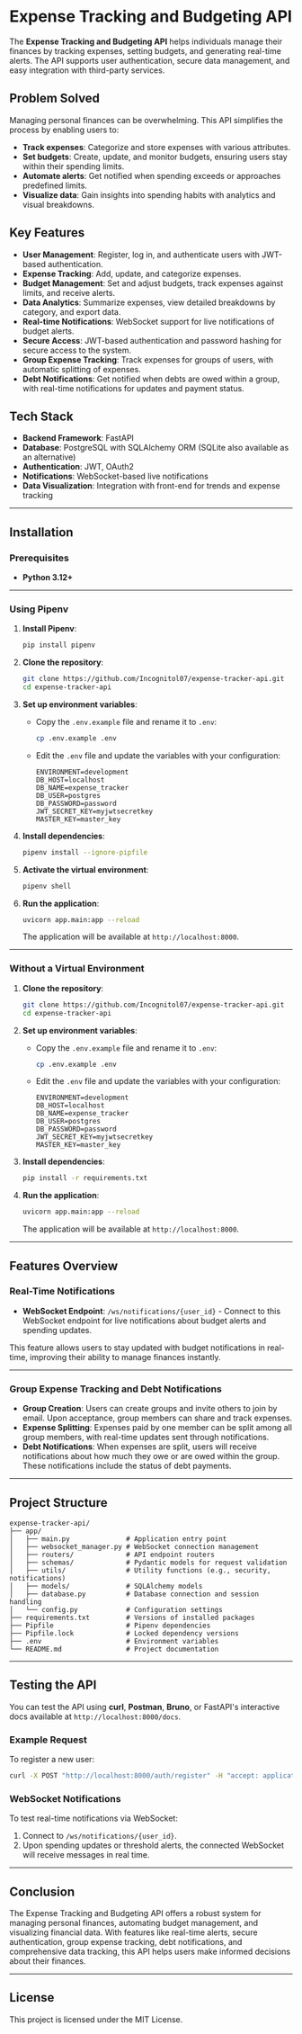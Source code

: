 # Expense Tracking and Budgeting API

The **Expense Tracking and Budgeting API** helps individuals manage their finances by tracking expenses, setting budgets, and generating real-time alerts. The API supports user authentication, secure data management, and easy integration with third-party services.

## Problem Solved

Managing personal finances can be overwhelming. This API simplifies the process by enabling users to:

- **Track expenses**: Categorize and store expenses with various attributes.
- **Set budgets**: Create, update, and monitor budgets, ensuring users stay within their spending limits.
- **Automate alerts**: Get notified when spending exceeds or approaches predefined limits.
- **Visualize data**: Gain insights into spending habits with analytics and visual breakdowns.

## Key Features

- **User Management**: Register, log in, and authenticate users with JWT-based authentication.
- **Expense Tracking**: Add, update, and categorize expenses.
- **Budget Management**: Set and adjust budgets, track expenses against limits, and receive alerts.
- **Data Analytics**: Summarize expenses, view detailed breakdowns by category, and export data.
- **Real-time Notifications**: WebSocket support for live notifications of budget alerts.
- **Secure Access**: JWT-based authentication and password hashing for secure access to the system.
- **Group Expense Tracking**: Track expenses for groups of users, with automatic splitting of expenses.
- **Debt Notifications**: Get notified when debts are owed within a group, with real-time notifications for updates and payment status.

## Tech Stack

- **Backend Framework**: FastAPI
- **Database**: PostgreSQL with SQLAlchemy ORM (SQLite also available as an alternative)
- **Authentication**: JWT, OAuth2
- **Notifications**: WebSocket-based live notifications
- **Data Visualization**: Integration with front-end for trends and expense tracking

---

## Installation

### Prerequisites

- **Python 3.12+**

---

### Using Pipenv

1. **Install Pipenv**:
   ```bash
   pip install pipenv
   ```

2. **Clone the repository**:
   ```bash
   git clone https://github.com/Incognitol07/expense-tracker-api.git
   cd expense-tracker-api
   ```

3. **Set up environment variables**:
   - Copy the `.env.example` file and rename it to `.env`:
     ```bash
     cp .env.example .env
     ```
   - Edit the `.env` file and update the variables with your configuration:
     ```plaintext
     ENVIRONMENT=development
     DB_HOST=localhost
     DB_NAME=expense_tracker
     DB_USER=postgres
     DB_PASSWORD=password
     JWT_SECRET_KEY=myjwtsecretkey
     MASTER_KEY=master_key
     ```

4. **Install dependencies**:
   ```bash
   pipenv install --ignore-pipfile
   ```

5. **Activate the virtual environment**:
   ```bash
   pipenv shell
   ```

6. **Run the application**:
   ```bash
   uvicorn app.main:app --reload
   ```

   The application will be available at `http://localhost:8000`.

---

### Without a Virtual Environment

1. **Clone the repository**:
   ```bash
   git clone https://github.com/Incognitol07/expense-tracker-api.git
   cd expense-tracker-api
   ```

2. **Set up environment variables**:
   - Copy the `.env.example` file and rename it to `.env`:
     ```bash
     cp .env.example .env
     ```
   - Edit the `.env` file and update the variables with your configuration:
     ```plaintext
     ENVIRONMENT=development
     DB_HOST=localhost
     DB_NAME=expense_tracker
     DB_USER=postgres
     DB_PASSWORD=password
     JWT_SECRET_KEY=myjwtsecretkey
     MASTER_KEY=master_key
     ```

3. **Install dependencies**:
   ```bash
   pip install -r requirements.txt
   ```

4. **Run the application**:
   ```bash
   uvicorn app.main:app --reload
   ```

   The application will be available at `http://localhost:8000`.

---

## Features Overview

### Real-Time Notifications

- **WebSocket Endpoint**: `/ws/notifications/{user_id}` - Connect to this WebSocket endpoint for live notifications about budget alerts and spending updates.

This feature allows users to stay updated with budget notifications in real-time, improving their ability to manage finances instantly.

---

### Group Expense Tracking and Debt Notifications

- **Group Creation**: Users can create groups and invite others to join by email. Upon acceptance, group members can share and track expenses.
- **Expense Splitting**: Expenses paid by one member can be split among all group members, with real-time updates sent through notifications.
- **Debt Notifications**: When expenses are split, users will receive notifications about how much they owe or are owed within the group. These notifications include the status of debt payments.

---

## Project Structure

```plaintext
expense-tracker-api/
├── app/
│   ├── main.py              # Application entry point
│   ├── websocket_manager.py # WebSocket connection management
│   ├── routers/             # API endpoint routers
│   ├── schemas/             # Pydantic models for request validation
│   ├── utils/               # Utility functions (e.g., security, notifications)
│   ├── models/              # SQLAlchemy models
│   ├── database.py          # Database connection and session handling
│   └── config.py            # Configuration settings
├── requirements.txt         # Versions of installed packages
├── Pipfile                  # Pipenv dependencies
├── Pipfile.lock             # Locked dependency versions
├── .env                     # Environment variables
└── README.md                # Project documentation
```

---

## Testing the API

You can test the API using **curl**, **Postman**, **Bruno**, or FastAPI's interactive docs available at `http://localhost:8000/docs`.

### Example Request

To register a new user:

```bash
curl -X POST "http://localhost:8000/auth/register" -H "accept: application/json" -H "Content-Type: application/json" -d '{"username": "testuser", "email": "test@user.com", "password": "password123"}'
```

### WebSocket Notifications

To test real-time notifications via WebSocket:

1. Connect to `/ws/notifications/{user_id}`.
2. Upon spending updates or threshold alerts, the connected WebSocket will receive messages in real time.

---

## Conclusion

The Expense Tracking and Budgeting API offers a robust system for managing personal finances, automating budget management, and visualizing financial data. With features like real-time alerts, secure authentication, group expense tracking, debt notifications, and comprehensive data tracking, this API helps users make informed decisions about their finances.

---

## License

This project is licensed under the MIT License.